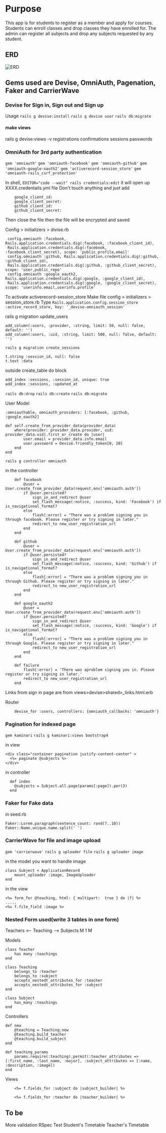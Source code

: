 # Purpose
This app is for students to register as a member and apply for courses. 
Students can enroll classes and drop classes they have enrolled for. 
The admin can register all subjects and drop any subjects requested by any student.

## ERD
![ERD](../main/ERD.jpg)


## Gems used are Devise, OmniAuth, Pagenation, Faker and CarrierWave

### Devise for Sign in, Sign out and Sign up
Usage
`rails g devise:install`
`rails g devise user`
`rails db:migrate`
#### make views
rails g devise:views -v registrations confirmations sessions passwords

### OmniAuth for 3rd party authentication
`gem 'omniauth'`
`gem 'omniauth-facebook'`
`gem 'omniauth-github'`
`gem 'omniauth-google-oauth2'`
`gem 'activerecord-session_store'`
`gem 'omniauth-rails_csrf_protection'`

In shell, `EDITOR="code --wait" rails credentials:edit`
it will open up XXXX.credentails.yml file
Don't touch anything and just add
```
    google_client_id:
    google_client_secret:
    github_client_id:
    github_client_secret:
```

Then close the file then the file will be encrypted and saved

Config > initializers > divise.rb
```
 config.omniauth :facebook, Rails.application.credentials.dig(:facebook, :facebook_client_id),
 Rails.application.credentials.dig(:facebook, :facebook_client_secret), scope: 'public_profile,email'
 config.omniauth :github, Rails.application.credentials.dig(:github, :github_client_id),
 Rails.application.credentials.dig(:github, :github_client_secret), scope: 'user,public_repo'
 config.omniauth :google_oauth2, Rails.application.credentials.dig(:google, :google_client_id),
 Rails.application.credentials.dig(:google, :google_client_secret), scope: 'userinfo.email,userinfo.profile' 
```

 To activate activerecord-session_store
Make file config > initializers > session_store.rb
Type 
`Rails.application.config.session_store :active_record_store, key: '_devise-omniauth_session'`

rails g migration update_users
```
add_column(:users, :provider, :string, limit: 50, null: false, default: '')
add_column(:users, :uid, :string, limit: 500, null: false, default: '')
```

`rails g migration create_sessions`
```
t.string :session_id, null: false
t.text :data
```

outside create_table do block
```
add_index :sessions, :session_id, unique: true
add_index :sessions, :updated_at
```

`rails db:drop`
`rails db:create`
`rails db:migrate`

User Model
```
:omniauthable, omniauth_providers: [:facebook, :github, :google_oauth2]
```

```
def self.create_from_provider_data(provider_data)
	where(provider: provider_data.provider, uid: provider_data.uid).first_or_create do |user|
		user.email = provider_data.info.email
		user.password = Devise.friendly_token[0, 20]
	end	
end
```

`rails g controller omniauth`

in the controller
```
    def facebook
        @user = User.create_from_provider_data(request.env['omniauth.auth'])
        if @user.persisted?
            sign_in_and_redirect @user
            set_flash_message(:notice, :success, kind: 'Facebook') if is_navigational_format?
        else
            flash[:error] = "There was a problem signing you in through facebook. Please register or try signing in later."
            redirect_to new_user_registration_url
        end
    end

    def github
        @user = User.create_from_provider_data(request.env['omniauth.auth'])
        if @user.persisted?
            sign_in_and_redirect @user
            set_flash_message(:notice, :success, kind: 'Github') if is_navigational_format?
        else
            flash[:error] = "There was a problem signing you in through Github. Please register or try signing in later."
            redirect_to new_user_registration_url
        end
    end

    def google_oauth2
        @user = User.create_from_provider_data(request.env['omniauth.auth'])
        if @user.persisted?
            sign_in_and_redirect @user
            set_flash_message(:notice, :success, kind: 'Google') if is_navigational_format?
        else
            flash[:error] = "There was a problem signing you in through Google. Please register or try signing in later."
            redirect_to new_user_registration_url
        end
    end
	
	def failure
        flash[:error] = 'There was aproblem signing you in. Please register or try signing in later.'
        redirect_to new_user_registration_url
    end
```

Links from sign in page are from views>devise>shared>_links.html.erb	

Router
```
	devise_for :users, controllers: {omniauth_callbacks: 'omniauth'}
```

### Pagination for indexed page
`gem kaminari`
`rails g kaminari:views bootstrap4`

in view 
```
<div class="container pagination justify-content-center" >
  <%= paginate @subjects %>
</div>
```

in controller 
```
  def index
    @subjects = Subject.all.page(params[:page]).per(3)
  end
```

### Faker for Fake data
in seed.rb
```
Faker::Lorem.paragraph(sentence_count: rand(7..10))
Faker::Name.unique.name.split(' ')
```

### CarrierWave for file and image upload
`gem 'carrierwave'`
`rails g uploader file`
`rails g uploader image`


in the model you want to handle image
```
class Subject < ApplicationRecord
    mount_uploader :image, ImageUploader
end
```

in the view
```
<%= form_for @teaching, html: { multipart:  true } do |f| %>
.....
<%= f.file_field :image %>
```

### Nested Form used(write 3 tables in one form)
Teachers   <-- Teaching --> Subjects
   M               1           M

Models
```
class Teacher 
    has many :teachings
end

class Teaching 
    belongs_to :teacher
    belongs_to :subject
    accepts_nestedt_attributes_for :teacher
    accepts_nestedt_attributes_for :subject
end    

class Subject
    has_many :teachings
end
```

Controllers
```
def new
    @teaching = Teaching.new
    @teaching.build_teacher
    @teaching.build_subject
end

def teaching_params
    params.require(:teaching).permit(:teacher_attributes => [:first_name, :last_name, :major], :subject_attributes => [:name, :description, :image])
end
```

Views
```
    <%= f.fields_for :subject do |subject_builder| %>

    <%= f.fields_for :teacher do |teacher_builder| %>
```


## To be
More validation
RSpec Test
Student's Timetable
Teacher's Timetable







